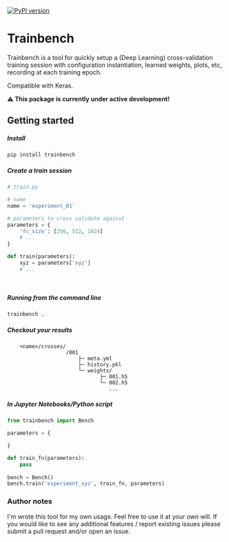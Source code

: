 [![PyPI version](https://badge.fury.io/py/trainbench.svg)](https://badge.fury.io/py/trainbench)

# Trainbench 

Trainbench is a tool for quickly setup a (Deep Learning) cross-validation training session with configuration instantiation, learned weights, plots, etc, recording at each training epoch.

Compatible with Keras.

**⚠️ This  package is currently under active development!**

## Getting started

##### Install
```bash
pip install trainbench
```

##### Create a train session
```python
# train.py

# name
name = 'experiment_01'

# parameters to cross validate against
parameters = {
    'fc_size': [256, 512, 1024]    
    # ...
}

def train(parameters):
    xyz = parameters['xyz']
    # ...
    
    
```

##### Running from the command line
```bash
trainbench .
```

##### Checkout your results
```
    <name>/crosses/
                   /001 
                       ├─ meta.yml 
                       ├─ history.pkl 
                       └─ weights/
                              ├─ 001.h5
                              └─ 002.h5
                                 ...
```




##### In Jupyter Notebooks/Python script
```python
from trainbench import Bench

parameters = {

}

def train_fn(parameters):
    pass
    
bench = Bench()
bench.train('experiment_xyz', train_fn, parameters)
```


### Author notes

I'm wrote this tool for my own usage. Feel free to use it at your own will. 
If you would like to see any additional features / report existing issues please submit a pull request and/or open an issue.
